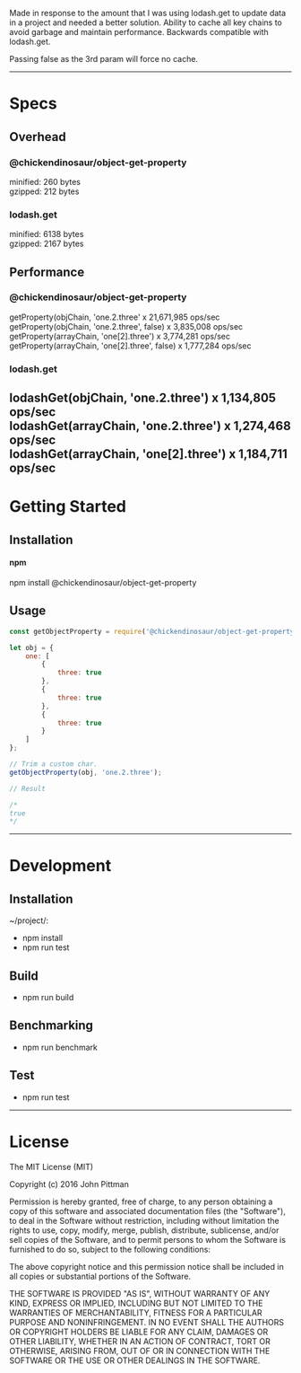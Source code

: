 Made in response to the amount that I was using lodash.get to update data in a project and needed a better solution. Ability to cache all key chains to avoid garbage and maintain performance. Backwards compatible with lodash.get.

Passing false as the 3rd param will force no cache.

---  

# Specs  

## Overhead  

### @chickendinosaur/object-get-property
minified: 260 bytes  
gzipped: 212 bytes  

### lodash.get
minified: 6138 bytes  
gzipped: 2167 bytes  

## Performance  

### @chickendinosaur/object-get-property

getProperty(objChain, 'one.2.three' x 21,671,985 ops/sec  
getProperty(objChain, 'one.2.three', false) x 3,835,008 ops/sec  
getProperty(arrayChain, 'one[2].three') x 3,774,281 ops/sec  
getProperty(arrayChain, 'one[2].three', false) x 1,777,284 ops/sec  

### lodash.get

lodashGet(objChain, 'one.2.three') x 1,134,805 ops/sec  
lodashGet(arrayChain, 'one.2.three') x 1,274,468 ops/sec  
lodashGet(arrayChain, 'one[2].three') x 1,184,711 ops/sec  
---  

# Getting Started  

## Installation

#### npm  

npm install @chickendinosaur/object-get-property

## Usage

```javascript
const getObjectProperty = require('@chickendinosaur/object-get-property');

let obj = {
	one: [
		{
			three: true
		},
		{
			three: true
		},
		{
			three: true
		}
	]
};

// Trim a custom char.
getObjectProperty(obj, 'one.2.three');

// Result

/*
true
*/
```
---  

# Development  

## Installation  

~/project/:

* npm install
* npm run test

## Build  

* npm run build

## Benchmarking  

* npm run benchmark

## Test  

* npm run test

---  

# License  

The MIT License (MIT)

Copyright (c) 2016 John Pittman

Permission is hereby granted, free of charge, to any person obtaining a copy
of this software and associated documentation files (the "Software"), to deal
in the Software without restriction, including without limitation the rights
to use, copy, modify, merge, publish, distribute, sublicense, and/or sell
copies of the Software, and to permit persons to whom the Software is
furnished to do so, subject to the following conditions:

The above copyright notice and this permission notice shall be included in all
copies or substantial portions of the Software.

THE SOFTWARE IS PROVIDED "AS IS", WITHOUT WARRANTY OF ANY KIND, EXPRESS OR
IMPLIED, INCLUDING BUT NOT LIMITED TO THE WARRANTIES OF MERCHANTABILITY,
FITNESS FOR A PARTICULAR PURPOSE AND NONINFRINGEMENT. IN NO EVENT SHALL THE
AUTHORS OR COPYRIGHT HOLDERS BE LIABLE FOR ANY CLAIM, DAMAGES OR OTHER
LIABILITY, WHETHER IN AN ACTION OF CONTRACT, TORT OR OTHERWISE, ARISING FROM,
OUT OF OR IN CONNECTION WITH THE SOFTWARE OR THE USE OR OTHER DEALINGS IN THE
SOFTWARE.
